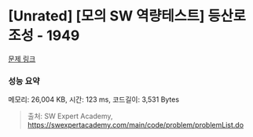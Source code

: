 # [Unrated] [모의 SW 역량테스트] 등산로 조성 - 1949 

[문제 링크](https://swexpertacademy.com/main/code/problem/problemDetail.do?contestProbId=AV5PoOKKAPIDFAUq) 

### 성능 요약

메모리: 26,004 KB, 시간: 123 ms, 코드길이: 3,531 Bytes



> 출처: SW Expert Academy, https://swexpertacademy.com/main/code/problem/problemList.do